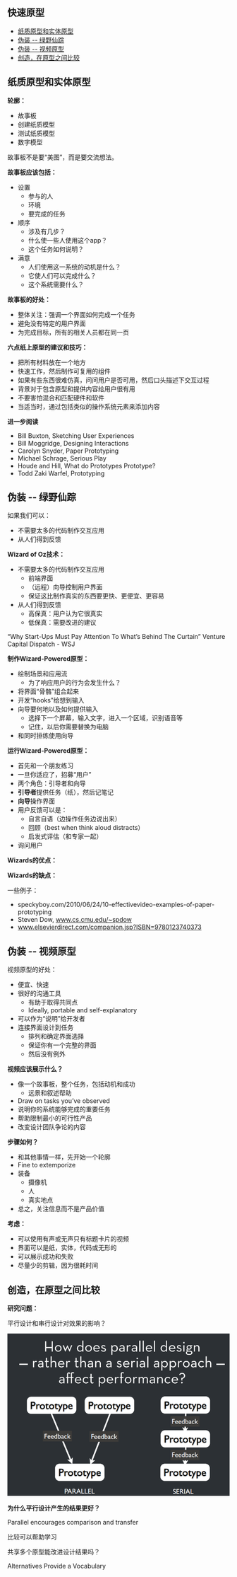 ## 快速原型 ##
- [纸质原型和实体原型](#1)
- [伪装 -- 绿野仙踪](#2)
- [伪装 -- 视频原型](#3)
- [创造，在原型之间比较](#4)

<a name="1"></a>
## 纸质原型和实体原型 ##

**轮廓：**

- 故事板
- 创建纸质模型
- 测试纸质模型
- 数字模型

故事板不是要“美图”，而是要交流想法。

**故事板应该包括：**

- 设置
	- 参与的人
	- 环境
	- 要完成的任务
- 顺序
	- 涉及有几步？
	- 什么使一些人使用这个app？
	- 这个任务如何说明？
- 满意
	- 人们使用这一系统的动机是什么？
	- 它使人们可以完成什么？
	- 这个系统需要什么？

**故事板的好处：**

- 整体关注：强调一个界面如何完成一个任务
- 避免没有特定的用户界面
- 为完成目标，所有的相关人员都在同一页

**六点纸上原型的建议和技巧：**

- 把所有材料放在一个地方
- 快速工作，然后制作可复用的组件
- 如果有些东西很难仿真，问问用户是否可用，然后口头描述下交互过程
- 背景对于包含原型和提供内容给用户很有用
- 不要害怕混合和匹配硬件和软件
- 当适当时，通过包括类似的操作系统元素来添加内容

**进一步阅读**

- Bill Buxton, Sketching User Experiences
- Bill Moggridge, Designing Interactions
- Carolyn Snyder, Paper Prototyping
- Michael Schrage, Serious Play
- Houde and Hill, What do Prototypes Prototype?
- Todd Zaki Warfel, Prototyping

<a name="2"></a>
## 伪装 -- 绿野仙踪 ##

如果我们可以：

- 不需要太多的代码制作交互应用
- 从人们得到反馈

**Wizard of Oz技术：**

- 不需要太多的代码制作交互应用
	- 前端界面
	- （远程）向导控制用户界面
	- 保证这比制作真实的东西要更快、更便宜、更容易
- 从人们得到反馈
	- 高保真：用户认为它很真实
	- 低保真：需要改进的建议

“Why Start-Ups Must Pay Attention To What’s Behind The Curtain” Venture Capital Dispatch - WSJ

**制作Wizard-Powered原型：**

- 绘制场景和应用流
	- 为了响应用户的行为会发生什么？
- 将界面“骨骼”组合起来
- 开发“hooks”给想到输入
- 向导要何地以及如何提供输入
	- 选择下一个屏幕，输入文字，进入一个区域，识别语音等
	- 记住，以后你需要替换为电脑
- 和同时排练使用向导

**运行Wizard-Powered原型：**

- 首先和一个朋友练习
- 一旦你适应了，招募“用户”
- 两个角色：引导者和向导
- **引导者**提供任务（纸），然后记笔记
- **向导**操作界面
- 用户反馈可以是：
	- 自言自语（边操作任务边说出来）
	- 回顾（best when think aloud distracts）
	- 启发式评估（和专家一起）
- 询问用户

**Wizards的优点：**

**Wizards的缺点：**

一些例子：

- speckyboy.com/2010/06/24/10-effectivevideo-examples-of-paper-prototyping
- Steven Dow, www.cs.cmu.edu/~spdow
- www.elsevierdirect.com/companion.jsp?ISBN=9780123740373

<a name="3"></a>
## 伪装 -- 视频原型 ##

视频原型的好处：

- 便宜、快速
- 很好的沟通工具
	- 有助于取得共同点
	- Ideally, portable and self-explanatory
- 可以作为“说明”给开发者
- 连接界面设计到任务
	- 排列和确定界面选择
	- 保证你有一个完整的界面
	- 然后没有例外

**视频应该展示什么？**

- 像一个故事板，整个任务，包括动机和成功
	- 远景和叙述帮助
- Draw on tasks you’ve observed
- 说明你的系统能够完成的重要任务
- 帮助限制最小的可行性产品
- 改变设计团队争论的内容

**步骤如何？**

- 和其他事情一样，先开始一个轮廓
- Fine to extemporize
- 装备
	- 摄像机
	- 人
	- 真实地点
- 总之，关注信息而不是产品价值

**考虑：**

- 可以使用有声或无声只有标题卡片的视频
- 界面可以是纸，实体，代码或无形的
- 可以展示成功和失败
- 尽量少的剪辑，因为很耗时间

<a name="4"></a>
## 创造，在原型之间比较 ##

**研究问题：**

平行设计和串行设计对效果的影响？

![](./img/2.png)

**为什么平行设计产生的结果更好？**

Parallel encourages comparison and transfer

比较可以帮助学习

共享多个原型能改进设计结果吗？

Alternatives Provide a Vocabulary